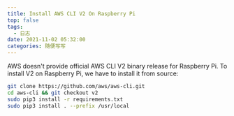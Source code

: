 ```yaml
---
title: Install AWS CLI V2 On Raspberry Pi
top: false
tags:
  - 日志
date: 2021-11-02 05:32:00
categories: 随便写写
---
```


AWS doesn't provide official AWS CLI V2 binary release for Raspberry Pi. To install V2 on Raspberry Pi, we have to install it from source:

```bash
git clone https://github.com/aws/aws-cli.git
cd aws-cli && git checkout v2
sudo pip3 install -r requirements.txt
sudo pip3 install . --prefix /usr/local
```
